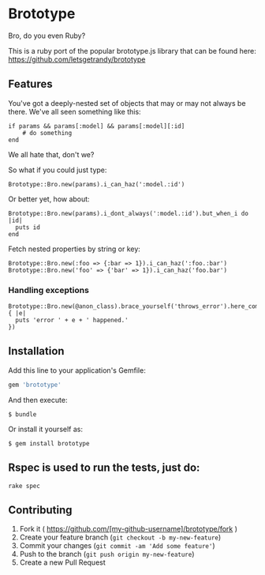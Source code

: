 # Brototype

Bro, do you even Ruby?

This is a ruby port of the popular brototype.js library that can be found here:
https://github.com/letsgetrandy/brototype

## Features

You've got a deeply-nested set of objects that may or may not always be there.
We've all seen something like this:

```
if params && params[:model] && params[:model][:id]
    # do something
end
```

We all hate that, don't we?

So what if you could just type:
```
Brototype::Bro.new(params).i_can_haz(':model.:id')
```

Or better yet, how about:
```
Brototype::Bro.new(params).i_dont_always(':model.:id').but_when_i do |id|
  puts id
end
```

Fetch nested properties by string or key:
```
Brototype::Bro.new(:foo => {:bar => 1}).i_can_haz(':foo.:bar')
Brototype::Bro.new('foo' => {'bar' => 1}).i_can_haz('foo.bar')
```

### Handling exceptions
```
Brototype::Bro.new(@anon_class).brace_yourself('throws_error').here_come_the_errors(lambda { |e|
  puts 'error ' + e + ' happened.'
})
```

## Installation

Add this line to your application's Gemfile:

```ruby
gem 'brototype'
```

And then execute:

    $ bundle

Or install it yourself as:

    $ gem install brototype

## Rspec is used to run the tests, just do:

```
rake spec
```

## Contributing

1. Fork it ( https://github.com/[my-github-username]/brototype/fork )
2. Create your feature branch (`git checkout -b my-new-feature`)
3. Commit your changes (`git commit -am 'Add some feature'`)
4. Push to the branch (`git push origin my-new-feature`)
5. Create a new Pull Request

